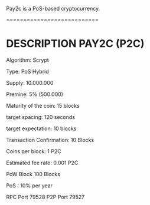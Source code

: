 Pay2c is a PoS-based cryptocurrency.

===========================

DESCRIPTION PAY2C (P2C)
=================================

Algorithm: Scrypt

Type: PoS Hybrid

Supply: 10.000.000

Premine: 5% (500.000)

Maturity of the coin: 15 blocks

target spacing: 120 seconds

target expectation: 10 blocks

Transaction Confirmation: 10 Blocks

Coins per block: 1 P2C

Estimated fee rate: 0.001 P2C

PoW Block 100 Blocks

PoS : 10% per year

RPC Port 79528
P2P Port 79527
